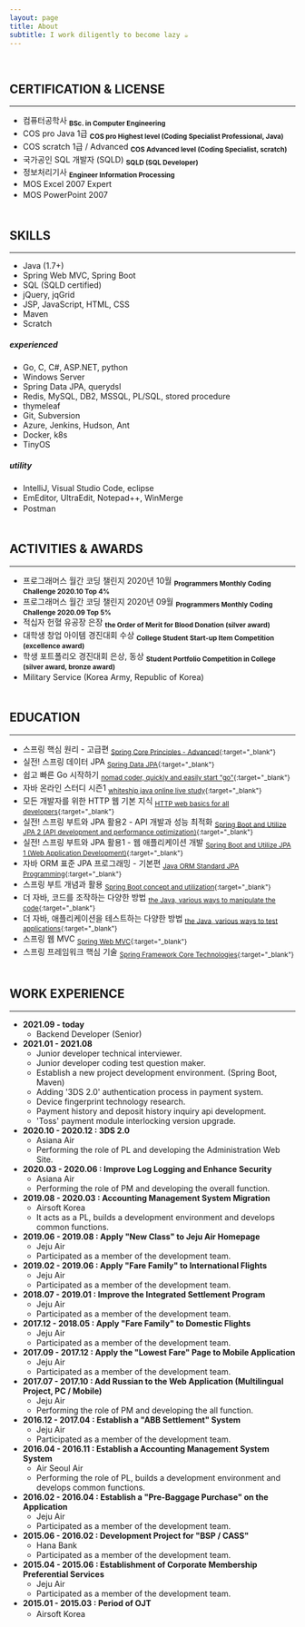 ```yaml
---
layout: page
title: About
subtitle: I work diligently to become lazy ☕
---
```


<!-- <span style="float: right; "><a href="{{ '/assets/resume.pdf' | prepend: site.baseurl }}"><strong>> Download as PDF</strong></a> </span> -->
<br>
  
  
  
## **CERTIFICATION & LICENSE**
---

* 컴퓨터공학사 **<sub>BSc. in Computer Engineering</sub>**
* COS pro Java 1급 **<sub>COS pro Highest level (Coding Specialist Professional, Java)</sub>**
* COS scratch 1급 / Advanced **<sub>COS Advanced level (Coding Specialist, scratch)</sub>**
* 국가공인 SQL 개발자 (SQLD) **<sub>SQLD (SQL Developer)</sub>**
* 정보처리기사 **<sub>Engineer Information Processing</sub>**
* MOS Excel 2007 Expert
* MOS PowerPoint 2007
　  
　  
  
## **SKILLS**
---

* Java (1.7+)
* Spring Web MVC, Spring Boot
* SQL (SQLD certified)
* jQuery, jqGrid
* JSP, JavaScript, HTML, CSS
* Maven
* Scratch
  
##### ***experienced***
* Go, C, C#, ASP.NET, python
* Windows Server
* Spring Data JPA, querydsl
* Redis, MySQL, DB2, MSSQL, PL/SQL, stored procedure
* thymeleaf
* Git, Subversion
* Azure, Jenkins, Hudson, Ant
* Docker, k8s
* TinyOS
  
##### ***utility***
* IntelliJ, Visual Studio Code, eclipse
* EmEditor, UltraEdit, Notepad++, WinMerge
* Postman
　  
　  
  
## **ACTIVITIES & AWARDS**
---

* 프로그래머스 월간 코딩 챌린지 2020년 10월 **<sub>Programmers Monthly Coding Challenge 2020.10 Top 4%</sub>**
* 프로그래머스 월간 코딩 챌린지 2020년 09월 **<sub>Programmers Monthly Coding Challenge 2020.09 Top 5%</sub>**
* 적십자 헌혈 유공장 은장 **<sub>the Order of Merit for Blood Donation (silver award)</sub>**
* 대학생 창업 아이템 경진대회 수상 **<sub>College Student Start-up Item Competition (excellence award)</sub>**
* 학생 포트폴리오 경진대회 은상, 동상 **<sub>Student Portfolio Competition in College (silver award, bronze award)</sub>**
* Military Service (Korea Army, Republic of Korea)
　  
　  
  
## **EDUCATION**
---


* 스프링 핵심 원리 - 고급편 <sub>[<u>Spring Core Principles - Advanced</u>](https://github.com/nimkoes/Spring_Advanced_Study/blob/master/README.md){:target="_blank"}</sub>
* 실전! 스프링 데이터 JPA <sub>[<u>Spring Data JPA</u>](https://www.inflearn.com/course/%EC%8A%A4%ED%94%84%EB%A7%81-%EB%8D%B0%EC%9D%B4%ED%84%B0-JPA-%EC%8B%A4%EC%A0%84#){:target="_blank"}</sub>
* 쉽고 빠른 Go 시작하기 <sub>[<u>nomad coder, quickly and easily start "go"</u>](https://nimkoes.github.io/study/2021/05/14/Go-Language-Study.html){:target="_blank"}</sub>
* 자바 온라인 스터디 시즌1 <sub>[<u>whiteship java online live study</u>](https://nimkoes.github.io/study/2021/02/28/Java-Online-Live-Study-Season-1.html){:target="_blank"}</sub>
* 모든 개발자를 위한 HTTP 웹 기본 지식 <sub>[<u>HTTP web basics for all developers</u>](https://www.inflearn.com/course/http-%EC%9B%B9-%EB%84%A4%ED%8A%B8%EC%9B%8C%ED%81%AC#description){:target="_blank"}</sub>
* 실전! 스프링 부트와 JPA 활용2 - API 개발과 성능 최적화 <sub>[<u>Spring Boot and Utilize JPA 2 (API development and performance optimization)</u>](https://www.inflearn.com/course/%EC%8A%A4%ED%94%84%EB%A7%81%EB%B6%80%ED%8A%B8-JPA-API%EA%B0%9C%EB%B0%9C-%EC%84%B1%EB%8A%A5%EC%B5%9C%EC%A0%81%ED%99%94#description){:target="_blank"}</sub>
* 실전! 스프링 부트와 JPA 활용1 - 웹 애플리케이션 개발 <sub>[<u>Spring Boot and Utilize JPA 1 (Web Application Development)</u>](https://www.inflearn.com/course/%EC%8A%A4%ED%94%84%EB%A7%81%EB%B6%80%ED%8A%B8-JPA-%ED%99%9C%EC%9A%A9-1#description){:target="_blank"}</sub>
* 자바 ORM 표준 JPA 프로그래밍 - 기본편 <sub>[<u>Java ORM Standard JPA Programming</u>](https://www.inflearn.com/course/ORM-JPA-Basic#description){:target="_blank"}</sub>
* 스프링 부트 개념과 활용 <sub>[<u>Spring Boot concept and utilization</u>](https://www.inflearn.com/course/%EC%8A%A4%ED%94%84%EB%A7%81%EB%B6%80%ED%8A%B8#description){:target="_blank"}</sub>
* 더 자바, 코드를 조작하는 다양한 방법 <sub>[<u>the Java, various ways to manipulate the code</u>](https://www.inflearn.com/course/the-java-code-manipulation#description){:target="_blank"}</sub>
* 더 자바, 애플리케이션을 테스트하는 다양한 방법 <sub>[<u>the Java, various ways to test applications</u>](https://www.inflearn.com/course/the-java-application-test#description){:target="_blank"}</sub>
* 스프링 웹 MVC <sub>[<u>Spring Web MVC</u>](https://www.inflearn.com/course/%EC%9B%B9-mvc#description){:target="_blank"}</sub>
* 스프링 프레임워크 핵심 기술 <sub>[<u>Spring Framework Core Technologies</u>](https://www.inflearn.com/course/spring-framework_core#description){:target="_blank"}</sub>
　  
　  
  
## **WORK EXPERIENCE**
---

* **2021.09 - today**
  * Backend Developer (Senior)
* **2021.01 - 2021.08**
  * Junior developer technical interviewer.
  * Junior developer coding test question maker.
  * Establish a new project development environment. (Spring Boot, Maven)
  * Adding '3DS 2.0' authentication process in payment system.
  * Device fingerprint technology research.
  * Payment history and deposit history inquiry api development.
  * 'Toss' payment module interlocking version upgrade.
* **2020.10 - 2020.12 : 3DS 2.0**
  * Asiana Air
  * Performing the role of PL and developing the Administration Web Site.
* **2020.03 - 2020.06 : Improve Log Logging and Enhance Security**
  * Asiana Air
  * Performing the role of PM and developing the overall function.
* **2019.08 - 2020.03 : Accounting Management System Migration**
  * Airsoft Korea
  * It acts as a PL, builds a development environment and develops common functions.
* **2019.06 - 2019.08 : Apply "New Class" to Jeju Air Homepage**
  * Jeju Air
  * Participated as a member of the development team.
* **2019.02 - 2019.06 : Apply "Fare Family" to International Flights**
  * Jeju Air
  * Participated as a member of the development team.
* **2018.07 - 2019.01 : Improve the Integrated Settlement Program**
  * Jeju Air
  * Participated as a member of the development team.
* **2017.12 - 2018.05 : Apply "Fare Family" to Domestic Flights**
  * Jeju Air
  * Participated as a member of the development team.
* **2017.09 - 2017.12 : Apply the "Lowest Fare" Page to Mobile Application**
  * Jeju Air
  * Participated as a member of the development team.
* **2017.07 - 2017.10 : Add Russian to the Web Application (Multilingual Project, PC / Mobile)**
  * Jeju Air
  * Performing the role of PM and developing the all function.
* **2016.12 - 2017.04 : Establish a "ABB Settlement" System**
  * Jeju Air
  * Participated as a member of the development team.
* **2016.04 - 2016.11 : Establish a Accounting Management System System**
  * Air Seoul Air
  * Performing the role of PL, builds a development environment and develops common functions.
* **2016.02 - 2016.04 : Establish a "Pre-Baggage Purchase" on the Application**
  * Jeju Air
  * Participated as a member of the development team.
* **2015.06 - 2016.02 : Development Project for "BSP / CASS"**
  * Hana Bank
  * Participated as a member of the development team.
* **2015.04 - 2015.06 : Establishment of Corporate Membership Preferential Services**
  * Jeju Air
  * Participated as a member of the development team.
* **2015.01 - 2015.03 : Period of OJT**
  * Airsoft Korea
　  
　  
　  


